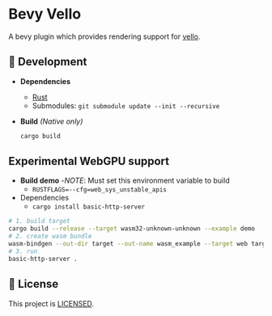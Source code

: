 # Bevy Vello

A bevy plugin which provides rendering support for [vello](https://github.com/linebender/vello.git).

## 🔧 Development

- **Dependencies**
  - [Rust](https://www.rust-lang.org/)
  - Submodules: `git submodule update --init --recursive`

- **Build** *(Native only)*

  ```bash
  cargo build
  ```

## Experimental WebGPU support
- **Build demo**
-*NOTE*: Must set this environment variable to build
  - `RUSTFLAGS=--cfg=web_sys_unstable_apis`
- Dependencies
  - `cargo install basic-http-server`
```bash
# 1. build target
cargo build --release --target wasm32-unknown-unknown --example demo
# 2. create wasm bundle
wasm-bindgen --out-dir target --out-name wasm_example --target web target/wasm32-unknown-unknown/release/examples/demo.wasm
# 3. run
basic-http-server .
```

## 🔏 License

This project is [LICENSED](LICENSE).
